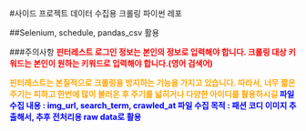 #사이드 프로젝트 데이터 수집용 크롤링 파이썬 레포

##Selenium, schedule, pandas_csv 활용

###주의사항
<span style="color:red">
<b>
핀터레스트 로그인 정보는 본인의 정보로 입력해야 합니다.
크롤링 대상 키워드는 본인이 원하는 키워드로 입력해야 합니다.(영어 검색어)
</b>

</span>

<span style="color:orange">
<b>
핀터레스트는 본질적으로 크롤링을 방지하는 기능을 가지고 있습니다.
따라서, 너무 짧은 주기는 피하고 한번에 많이 불러온 후 주기를 넓히거나 다양한 아이디를 활용하시길
</b>

</span>

<span style="color:blue">
<b>
파일 수집 내용 : img_url, search_term, crawled_at
</b>
<b>
파일 수집 목적 : 패션 코디 이미지 추출해서, 추후 전처리용 raw data로 활용
</b>

</span>
